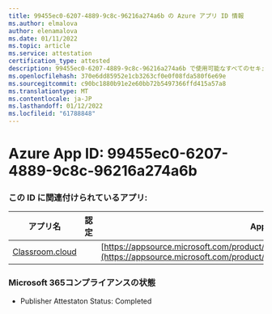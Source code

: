 ```yaml
---
title: 99455ec0-6207-4889-9c8c-96216a274a6b の Azure アプリ ID 情報
ms.author: elmalova
author: elenamalova
ms.date: 01/11/2022
ms.topic: article
ms.service: attestation
certification_type: attested
description: 99455ec0-6207-4889-9c8c-96216a274a6b で使用可能なすべてのセキュリティおよびコンプライアンス情報。
ms.openlocfilehash: 370e6dd85952e1cb3263cf0e0f08fda580f6e69e
ms.sourcegitcommit: c90bc1880b91e2e60bb72b5497366ffd415a57a8
ms.translationtype: MT
ms.contentlocale: ja-JP
ms.lasthandoff: 01/12/2022
ms.locfileid: "61788848"
---
```

# <a name="azure-app-id-99455ec0-6207-4889-9c8c-96216a274a6b"></a>Azure App ID: 99455ec0-6207-4889-9c8c-96216a274a6b


### <a name="apps-associated-with-this-id"></a>この ID に関連付けられているアプリ:
| **アプリ名** | **認定** | **AppSource での表示** |
|--------------|---------------|-----------------------|
| [Classroom.cloud](https://docs.microsoft.com/microsoft-365-app-certification/forward/netsupportltd1595255396224.classroom_cloud) |  | [https://appsource.microsoft.com/product/office/netsupportltd1595255396224.classroom_cloud](https://appsource.microsoft.com/product/office/netsupportltd1595255396224.classroom_cloud) |

### <a name="microsoft-365-app-compliance-status"></a>Microsoft 365コンプライアンスの状態
- Publisher Attestaton Status: Completed
